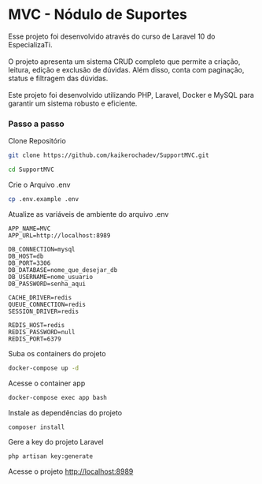 
# MVC - Nódulo de Suportes

Esse projeto foi desenvolvido através do curso de Laravel 10 do EspecializaTi. <br/> <br/>
O projeto apresenta um sistema CRUD completo que permite a criação, leitura, edição e exclusão de dúvidas. Além disso, conta com paginação, status e filtragem das dúvidas.
<br/> <br/>
Este projeto foi desenvolvido utilizando PHP, Laravel, Docker e MySQL para garantir um sistema robusto e eficiente.

### Passo a passo
Clone Repositório
```sh
git clone https://github.com/kaikerochadev/SupportMVC.git
```
```sh
cd SupportMVC
```


Crie o Arquivo .env
```sh
cp .env.example .env
```


Atualize as variáveis de ambiente do arquivo .env
```dosini
APP_NAME=MVC
APP_URL=http://localhost:8989

DB_CONNECTION=mysql
DB_HOST=db
DB_PORT=3306
DB_DATABASE=nome_que_desejar_db
DB_USERNAME=nome_usuario
DB_PASSWORD=senha_aqui

CACHE_DRIVER=redis
QUEUE_CONNECTION=redis
SESSION_DRIVER=redis

REDIS_HOST=redis
REDIS_PASSWORD=null
REDIS_PORT=6379
```


Suba os containers do projeto
```sh
docker-compose up -d
```


Acesse o container app
```sh
docker-compose exec app bash
```


Instale as dependências do projeto
```sh
composer install
```


Gere a key do projeto Laravel
```sh
php artisan key:generate
```


Acesse o projeto
[http://localhost:8989](http://localhost:8989)
